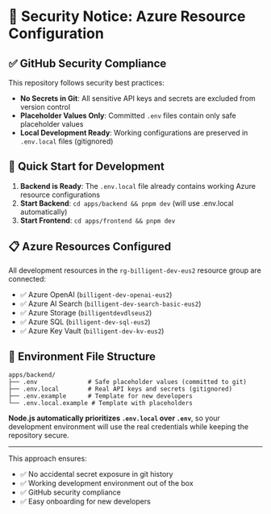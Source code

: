 # 🔐 Security Notice: Azure Resource Configuration

## ✅ GitHub Security Compliance

This repository follows security best practices:

- **No Secrets in Git**: All sensitive API keys and secrets are excluded from version control
- **Placeholder Values Only**: Committed `.env` files contain only safe placeholder values
- **Local Development Ready**: Working configurations are preserved in `.env.local` files (gitignored)

## 🚀 Quick Start for Development

1. **Backend is Ready**: The `.env.local` file already contains working Azure resource configurations
2. **Start Backend**: `cd apps/backend && pnpm dev` (will use .env.local automatically)
3. **Start Frontend**: `cd apps/frontend && pnpm dev`

## 📋 Azure Resources Configured

All development resources in the `rg-billigent-dev-eus2` resource group are connected:

- ✅ Azure OpenAI (`billigent-dev-openai-eus2`)
- ✅ Azure AI Search (`billigent-dev-search-basic-eus2`)
- ✅ Azure Storage (`billigentdevdlseus2`)
- ✅ Azure SQL (`billigent-dev-sql-eus2`)
- ✅ Azure Key Vault (`billigent-dev-kv-eus2`)

## 🔧 Environment File Structure

```
apps/backend/
├── .env              # Safe placeholder values (committed to git)
├── .env.local        # Real API keys and secrets (gitignored)
├── .env.example      # Template for new developers
└── .env.local.example # Template with placeholders
```

**Node.js automatically prioritizes `.env.local` over `.env`**, so your development environment will use the real credentials while keeping the repository secure.

---

This approach ensures:

- ✅ No accidental secret exposure in git history
- ✅ Working development environment out of the box
- ✅ GitHub security compliance
- ✅ Easy onboarding for new developers

